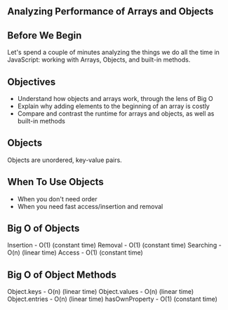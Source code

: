 ## Analyzing Performance of Arrays and Objects

## Before We Begin

Let's spend a couple of minutes analyzing the things we do all the time in JavaScript: working with Arrays, Objects, and built-in methods.

## Objectives

- Understand how objects and arrays work, through the lens of Big O
- Explain why adding elements to the beginning of an array is costly
- Compare and contrast the runtime for arrays and objects, as well as built-in methods

## Objects

Objects are unordered, key-value pairs.

## When To Use Objects

- When you don't need order
- When you need fast access/insertion and removal

## Big O of Objects

Insertion - O(1) (constant time)
Removal - O(1) (constant time)
Searching - O(n) (linear time)
Access - O(1) (constant time)

## Big O of Object Methods

Object.keys - O(n) (linear time)
Object.values - O(n) (linear time)
Object.entries - O(n) (linear time)
hasOwnProperty - O(1) (constant time)
